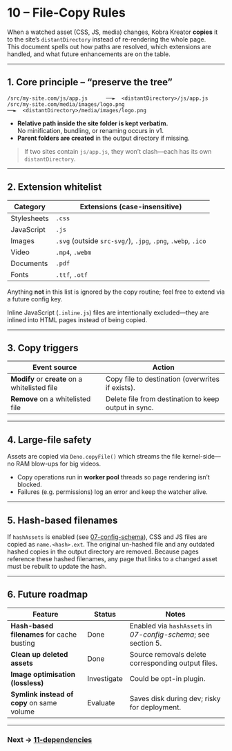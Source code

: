 # 10 – File-Copy Rules

When a watched asset (CSS, JS, media) changes, Kobra Kreator **copies** it to
the site’s `distantDirectory` instead of re-rendering the whole page.\
This document spells out how paths are resolved, which extensions are handled,
and what future enhancements are on the table.

---

## 1. Core principle – “preserve the tree”

```
/src/my-site.com/js/app.js      ──►  <distantDirectory>/js/app.js
/src/my-site.com/media/images/logo.png
──►  <distantDirectory>/media/images/logo.png
```

- **Relative path inside the site folder is kept verbatim.**\
  No minification, bundling, or renaming occurs in v1.
- **Parent folders are created** in the output directory if missing.

> If two sites contain `js/app.js`, they won’t clash—each has its own
> `distantDirectory`.

---

## 2. Extension whitelist

| Category    | Extensions (case-insensitive)                                    |
| ----------- | ---------------------------------------------------------------- |
| Stylesheets | `.css`                                                           |
| JavaScript  | `.js` <!-- TODO: add `.mjs`, `.cjs` if/when we support them. --> |
| Images      | `.svg` (outside `src-svg/`), `.jpg`, `.png`, `.webp`, `.ico`     |
| Video       | `.mp4`, `.webm`                                                  |
| Documents   | `.pdf`                                                           |
| Fonts       | `.ttf`, `.otf`                                                   |

Anything **not** in this list is ignored by the copy routine; feel free to
extend via a future config key.

Inline JavaScript (`.inline.js`) files are intentionally excluded—they are
inlined into HTML pages instead of being copied.

---

## 3. Copy triggers

| Event source                                   | Action                                               |
| ---------------------------------------------- | ---------------------------------------------------- |
| **Modify** or **create** on a whitelisted file | Copy file to destination (overwrites if exists).     |
| **Remove** on a whitelisted file               | Delete file from destination to keep output in sync. |

---

## 4. Large-file safety

Assets are copied via `Deno.copyFile()` which streams the file kernel-side—no
RAM blow-ups for big videos.

- Copy operations run in **worker pool** threads so page rendering isn’t
  blocked.
- Failures (e.g. permissions) log an error and keep the watcher alive.

---

## 5. Hash-based filenames

If `hashAssets` is enabled (see [07-config-schema](07-config-schema.md)), CSS and JS files are copied as `name.<hash>.ext`. The original un-hashed file and any outdated hashed copies in the output directory are removed. Because pages reference these hashed filenames, any page that links to a changed asset must be rebuilt to update the hash.

---

## 6. Future roadmap

| Feature                                    | Status      | Notes                                                                     |
| ------------------------------------------ | ----------- | ------------------------------------------------------------------------- |
| **Hash-based filenames** for cache busting | Done        | Enabled via `hashAssets` in _07-config-schema_; see section 5.|
| **Clean up deleted assets**                | Done        | Source removals delete corresponding output files.                        |
| **Image optimisation (lossless)**          | Investigate | Could be opt-in plugin.                                                   |
| **Symlink instead of copy** on same volume | Evaluate    | Saves disk during dev; risky for deployment. <!-- TODO: decide policy --> |

---

### Next → [11-dependencies](11-dependencies.md)
